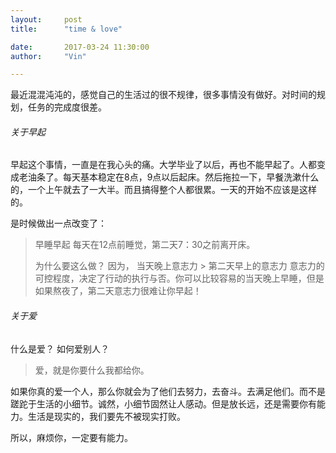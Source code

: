 ```yaml
---
layout:     post
title:      "time & love"

date:       2017-03-24 11:30:00
author:     "Vin"

---
```


最近混混沌沌的，感觉自己的生活过的很不规律，很多事情没有做好。对时间的规划，任务的完成度很差。

###### 关于早起
早起这个事情，一直是在我心头的痛。大学毕业了以后，再也不能早起了。人都变成老油条了。每天基本稳定在8点，9点以后起床。然后拖拉一下，早餐洗漱什么的，一个上午就去了一大半。而且搞得整个人都很累。一天的开始不应该是这样的。

是时候做出一点改变了：
> 早睡早起
> 每天在12点前睡觉，第二天7：30之前离开床。
>
> 为什么要这么做？
> 因为， 当天晚上意志力 > 第二天早上的意志力
意志力的可控程度，决定了行动的执行与否。你可以比较容易的当天晚上早睡，但是如果熬夜了，第二天意志力很难让你早起！

###### 关于爱
什么是爱？ 如何爱别人？
> 爱，就是你要什么我都给你。

如果你真的爱一个人，那么你就会为了他们去努力，去奋斗。去满足他们。而不是蹉跎于生活的小细节。诚然，小细节固然让人感动。但是放长远，还是需要你有能力。生活是现实的，我们要先不被现实打败。

所以，麻烦你，一定要有能力。
